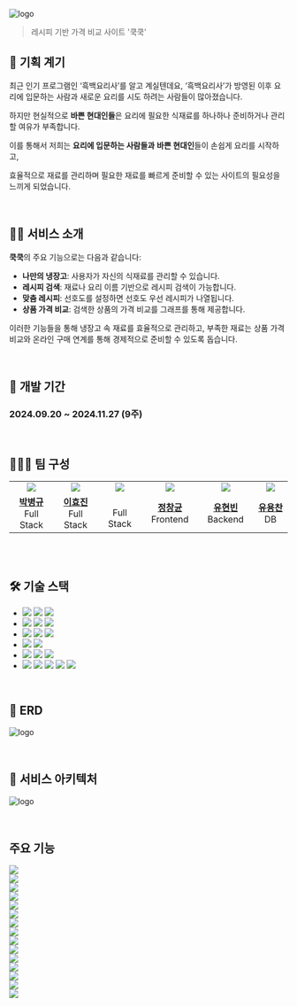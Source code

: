 ![logo](/public/assets/readmeImg/logo.png)

> 레시피 기반 가격 비교 사이트 '쿡쿡'

## 💠 기획 계기

최근 인기 프로그램인 ‘흑백요리사’를 알고 계실텐데요, ‘흑백요리사’가 방영된 이후 요리에 입문하는 사람과 새로운 요리를 시도 하려는 사람들이 많아졌습니다.

하지만 현실적으로 **바쁜 현대인들**은 요리에 필요한 식재료를 하나하나 준비하거나 관리할 여유가 부족합니다.

이를 통해서 저희는 **요리에 입문하는 사람들과** **바쁜 현대인**들이 손쉽게 요리를 시작하고, 

효율적으로 재료를 관리하며 필요한 재료를 빠르게 준비할 수 있는 사이트의 필요성을 느끼게 되었습니다.

<br/>

## 🧑‍🍳 서비스 소개

**쿡쿡**의 주요 기능으로는 다음과 같습니다:

- **나만의 냉장고**: 사용자가 자신의 식재료를 관리할 수 있습니다.
- **레시피 검색**: 재료나 요리 이름 기반으로 레시피 검색이 가능합니다.
- **맞춤 레시피**: 선호도를 설정하면 선호도 우선 레시피가 나열됩니다.
- **상품 가격 비교**: 검색한 상품의 가격 비교를 그래프를 통해 제공합니다.

이러한 기능들을 통해 냉장고 속 재료를 효율적으로 관리하고, 부족한 재료는 상품 가격 비교와 온라인 구매 연계를 통해 경제적으로 준비할 수 있도록 돕습니다.

<br/>

## 📆 개발 기간

### 2024.09.20 ~ 2024.11.27 (9주)

<br/>

## 🧑‍🤝‍🧑 팀 구성

<table>
  <tr >
    <td align="center" width="200px" >
      <a href="https://github.com/parkbg-git"><img src="https://avatars.githubusercontent.com/u/182458350?v=4"/></a>
    </td>
    <td align="center" width="200px" >
      <a href="https://github.com/maybeaj"><img src="https://avatars.githubusercontent.com/u/112530022?v=4"/></a>
    </td>
    <td align="center" width="200px" >
      <a href="https://github.com/dacapotrip"><img src="https://avatars.githubusercontent.com/u/129040973?v=4"/></a>
    </td>
    <td align="center" width="200px" >
      <a href="https://github.com/Gyunie01"><img src="https://avatars.githubusercontent.com/u/175200833?v=4"/></a>
    </td>
    <td align="center" width="200px" >
      <a href="https://github.com/cukwak"><img src="https://avatars.githubusercontent.com/u/31978182?v=4"/></a>
    </td>
    <td align="center" width="200px" >
      <a href="https://github.com/JBPineneedle"><img src="https://avatars.githubusercontent.com/u/48670669?v=4"/></a>
    </td>
  </tr>
  <tr>
    <td align="center" width="200px" >
      <a href="https://github.com/parkbg-git/"><strong>박병규</strong></a><br>Full Stack
    </td>
    <td align="center" width="200px" >
      <a href="https://github.com/maybeaj/"><strong>이효진</strong></a><br>Full Stack
    </td>
    <td align="center" wid승우</strong></a><br>Full Stack
    </td>
    <td align="center" width="200px" >
      <a href="https://github.com/Gyunie01/"><strong>정창균</strong></a><br>Frontend
    </td>
    <td align="center" width="200px" >
      <a href="https://github.com/cukwak/"><strong>유현빈</strong></a><br>Backend
    </td>
    <td align="center" width="200px" >
      <a href="https://github.com/JBPineneedle/"><strong>유용찬</strong></a><br>DB
    </td>
  </tr>
</table>
<br/>

<br />

## 🛠️ 기술 스택

- <img src="https://img.shields.io/badge/Framework-%23121011?style=for-the-badge">
  <img src="https://img.shields.io/badge/springboot-6DB33F?style=for-the-badge&logo=springboot&logoColor=white">
  <img src="https://img.shields.io/badge/3.2.10-515151?style=for-the-badge">
  
- <img src="https://img.shields.io/badge/Build-%23121011?style=for-the-badge">
  <img src="https://img.shields.io/badge/Gradle-02303A?style=for-the-badge&logo=Gradle&logoColor=white">
  <img src="https://img.shields.io/badge/7.6.1-515151?style=for-the-badge">
  
- <img src="https://img.shields.io/badge/Language-%23121011?style=for-the-badge">
  <img src="https://img.shields.io/badge/java-%232EB67D?style=for-the-badge&logo=openjdk&logoColor=white"> 
  <img src="https://img.shields.io/badge/17-515151?style=for-the-badge">

- <img src="https://img.shields.io/badge/Database-%23121011?style=for-the-badge">
  <img src="https://img.shields.io/badge/MySQL-%2300A6D6?style=for-the-badge&logo=mysql&logoColor=white">

- <img src="https://img.shields.io/badge/Authentication-%23121011?style=for-the-badge">
  <img src="https://img.shields.io/badge/JWT-%232B2B2B?style=for-the-badge&logo=jsonwebtokens&logoColor=white"> 
  <img src="https://img.shields.io/badge/Spring_Security-%23121011?style=for-the-badge">

- <img src="https://img.shields.io/badge/Other Libraries-%23121011?style=for-the-badge">
  <img src="https://img.shields.io/badge/jsoup-%2343B02A?style=for-the-badge&logo=jsoup&logoColor=white">
  <img src="https://img.shields.io/badge/Spring Mail-%23E34F26?style=for-the-badge&logo=spring&logoColor=white">
  <img src="https://img.shields.io/badge/Swagger-%2300C853?style=for-the-badge&logo=swagger&logoColor=white"> 
  <img src="https://img.shields.io/badge/MyBatis-%235B7F8D?style=for-the-badge&logo=mybatis&logoColor=white">

<br />

## 📁 ERD

![logo](/public/assets/readmeImg/erd.png)

<br />

## 🚀 서비스 아키텍처

![logo](/public/assets/readmeImg/architecture.png)

<br />

## 주요 기능

<img src="./public/assets/readmeImg/001.png"/>
<br />

<img src="./public/assets/readmeImg/002.png"/>
<br />

<img src="./public/assets/readmeImg/003.png"/>
<br />

<img src="./public/assets/readmeImg/004.png"/>
<br />

<img src="./public/assets/readmeImg/005.png"/>
<br />

<img src="./public/assets/readmeImg/006.png"/>
<br />

<img src="./public/assets/readmeImg/007.png"/>
<br />

<img src="./public/assets/readmeImg/008.png"/>
<br />

<img src="./public/assets/readmeImg/009.png"/>
<br />

<img src="./public/assets/readmeImg/010.png"/>
<br />

<img src="./public/assets/readmeImg/011.png"/>
<br />

<img src="./public/assets/readmeImg/012.png"/>
<br />

<img src="./public/assets/readmeImg/013.png"/>
<br />

<img src="./public/assets/readmeImg/014.png"/>
<br />

<img src="./public/assets/readmeImg/015.png"/>
<br />

